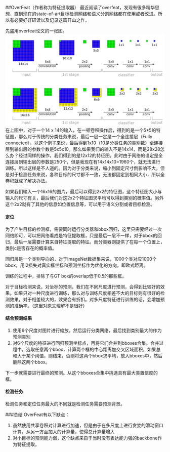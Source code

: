 
##OverFeat（作者称为特征提取器）
最近阅读了overfeat，发现有很多精华思想，直到现在的state-of-art目标检测网络和语义分割网络都在使用或者改进。所以有必要好好研读以及记录这篇开山之作。


先盗用overfeat论文的一张图。
![conv](./FCN.png)  
在上图中，对于一个14 x 14的输入，在一顿卷积操作后，得到的是一个5*5的特征图，那么对于传统的分类任务来说，最后一层一定是一个全连接层（Fully connected），以这个例子来说，最后得到1x10（10是分类任务的类别数）全连接层到输出层的参数个数是5x5x10。那么如果我们的输入不是14x14，而是28x28怎么办？经过同样的操作，我们得到的是12x12的特征图，此时由于网络的设定是全连接层到输出层的参数是250个，但是我现在有14x14x10=1960个，就无法进行训练。所以这样是不人道的。因为对于分类来说，缩小到固定尺寸倒影响不大，但是对于检测任务来说，各种目标的尺寸都不一致，无法都固定到相同大小，所以全卷积就成了解决办法。
  
如果我们输入一个16x16的图片，最后可以得到2x2的特征图，这个特征图大小与输入的尺寸有关，最后我们对这2x2个特征图求平均可以得到类别的概率值。另外这个2x2就有了其他的信息如位置信息等，可以用于语义分割或者目标检测。

#### 定位 
为了产生目标的检测框，需要同时运行分类器和bbox回归，这里只需要经过一次网络即可，可以把网络看成是特征提取框，只是最后一层不一样，对于bbox的回归，最后一层需要计算来自特征提取的特征。而分类器则提供了在每一个位置上，类别c是否存在的概率值。  

回归层是一个类别导向的，对于ImageNet数据集来说，1000个类对应1000个bbox，用l2损失对真实框坐标和预测坐标作为优化的方向，即欧式距离。

训练的过程中，排除了与GT box的overlap低于0.5的那些框。

对于目标检测来说，对坐标的预测，我们在不同尺度进行预测，会得到比较好的效果。如果只对一种尺度进行训练，那么对与训练尺度相差不大的目标则有很好的检测效果，对于相差较大的，效果会有折扣。对多尺度特征进行训练的话，会增加预测的准确率。（这里对原文理解不是很好）

#### 结合预测结果
1. 使用6个尺度对图片进行缩放，然后运行分类网络，最后找到类别最大的作为预测类别
2. 对6个尺度的特征进行回归预测坐标点，再将它们合并到bboxes合集。合并过程中，选取任意两个bbox，计算两个框的中心距离加交叉区域面积，如果总和大于某个阈值，则结束，否则将这两个bbox求平均，放入bboxes中，然后删除这两个bbox。

下一步就需要进行最终的预测。从这个bboxes合集中挑选具有最大类置信度的框。

#### 检测任务
检测任务和定位任务最大的不同就是检测任务需要预测背景。

###总结
OverFeat有以下缺点：

1. 虽然使用共享卷积对计算进行加速，但是由于在多尺度上进行贪婪的滑动窗口计算，从另一方面加大的计算量，使得总计算量增大
2. 对小目标的预测能力弱，这个缺点来自于当时没有表达能力强的backbone作为特征提取。